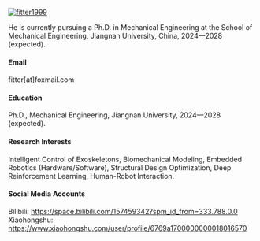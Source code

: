 

[![fitter1999](https://img.shields.io/badge/fitter1999-github-blue?logo=github)](https://github.com/fitter1999)

He is currently pursuing a Ph.D. in Mechanical Engineering at the School of Mechanical Engineering, Jiangnan University, China, 2024—2028 (expected).

#### Email
fitter[at]foxmail.com

#### Education
Ph.D., Mechanical Engineering, Jiangnan University, 2024—2028 (expected).

#### Research Interests
Intelligent Control of Exoskeletons, Biomechanical Modeling, Embedded Robotics (Hardware/Software), Structural Design Optimization, Deep Reinforcement Learning, Human-Robot Interaction.

#### Social Media Accounts
Bilibili: https://space.bilibili.com/157459342?spm_id_from=333.788.0.0
Xiaohongshu: https://www.xiaohongshu.com/user/profile/6769a1700000000018016570